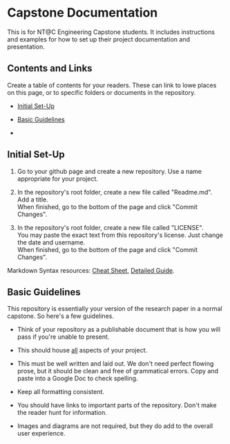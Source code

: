 # Capstone Documentation

This is for NT@C Engineering Capstone students.  It includes instructions and examples for how to set up their project documentation and presentation.


## Contents and Links

Create a table of contents for your readers.  These can link to lowe places on this page, or to specific folders or documents in the repository.

* [Initial Set-Up](https://github.com/rhunter-NTatC/Capstone_Documentation_Sample#initial-set-up)

* [Basic Guidelines](https://github.com/rhunter-NTatC/Capstone_Documentation_Sample#basic-guidelines)

*  


## Initial Set-Up

1.  Go to your github page and create a new repository.  Use a name appropriate for your project.

1.  In the repository's root folder, create a new file called "Readme.md".<br>
    Add a title.<br>
    When finished, go to the bottom of the page and click "Commit Changes".
  
1.  In the repository's root folder, create a new file called "LICENSE".<br>
    You may paste the exact text from this repository's license.  Just change the date and username.<br>
    When finished, go to the bottom of the page and click "Commit Changes".

Markdown Syntax resources: [Cheat Sheet](https://github.com/tchapi/markdown-cheatsheet), [Detailed Guide](https://www.markdownguide.org/basic-syntax/).


## Basic Guidelines

This repository is essentially your version of the research paper in a normal capstone.  So here's a few guidelines.

* Think of your repository as a publishable document that is how you will pass if you're unable to present.

* This should house <ins>all</ins> aspects of your project.

* This must be well written and laid out.  We don't need perfect flowing prose, but it should be clean and free of grammatical errors.  Copy and paste into a Google Doc to check spelling.

* Keep all formatting consistent.

* You should have links to important parts of the repository.  Don't make the reader hunt for information.

* Images and diagrams are not required, but they do add to the overall user experience.
